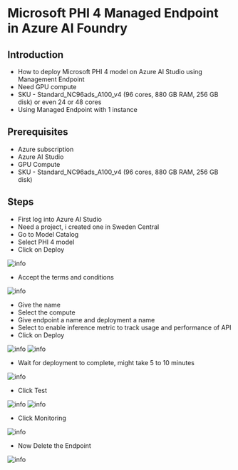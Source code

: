 # Microsoft PHI 4 Managed Endpoint in Azure AI Foundry

## Introduction

- How to deploy Microsoft PHI 4 model on Azure AI Studio using Management Endpoint
- Need GPU compute
- SKU - Standard_NC96ads_A100_v4 (96 cores, 880 GB RAM, 256 GB disk) or even 24 or 48 cores
- Using Managed Endpoint with 1 instance

## Prerequisites

- Azure subscription
- Azure AI Studio
- GPU Compute
- SKU - Standard_NC96ads_A100_v4 (96 cores, 880 GB RAM, 256 GB disk)

## Steps

- First log into Azure AI Studio
- Need a project, i created one in Sweden Central
- Go to Model Catalog
- Select PHI 4 model
- Click on Deploy

![info](https://github.com/balakreshnan/Samples2025/blob/main/AIStudio/images/phi-4-1.jpg 'RagChat')

- Accept the terms and conditions

![info](https://github.com/balakreshnan/Samples2025/blob/main/AIStudio/images/phi-4-2.jpg 'RagChat')

- Give the name
- Select the compute
- Give endpoint a name and deployment a name
- Select to enable inference metric to track usage and performance of API
- Click on Deploy

![info](https://github.com/balakreshnan/Samples2025/blob/main/AIStudio/images/phi-4-3.jpg 'RagChat')
![info](https://github.com/balakreshnan/Samples2025/blob/main/AIStudio/images/phi-4-4.jpg 'RagChat')

- Wait for deployment to complete, might take 5 to 10 minutes

![info](https://github.com/balakreshnan/Samples2025/blob/main/AIStudio/images/phi-4-5.jpg 'RagChat')

- Click Test

![info](https://github.com/balakreshnan/Samples2025/blob/main/AIStudio/images/phi-4-6.jpg 'RagChat')
![info](https://github.com/balakreshnan/Samples2025/blob/main/AIStudio/images/phi-4-7.jpg 'RagChat')

- Click Monitoring

![info](https://github.com/balakreshnan/Samples2025/blob/main/AIStudio/images/phi-4-8.jpg 'RagChat')

- Now Delete the Endpoint

![info](https://github.com/balakreshnan/Samples2025/blob/main/AIStudio/images/phi-4-10.jpg 'RagChat')